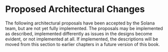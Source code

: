 # Proposed Architectural Changes

The following architectural proposals have been accepted by the Solana team, but
are not yet fully implemented. The proposals may be implemented as described,
implemented differently as issues in the designs become evident, or not
implemented at all. If implemented, the descriptions will be moved from this
section to earlier chapters in a future version of this book.
